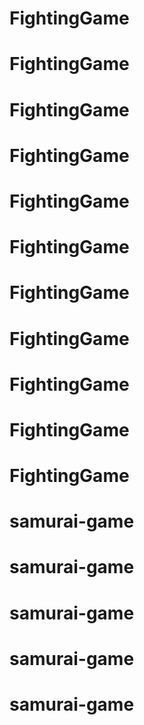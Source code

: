 # FightingGame
# FightingGame
# FightingGame
# FightingGame
# FightingGame
# FightingGame
# FightingGame
# FightingGame
# FightingGame
# FightingGame
# FightingGame
# samurai-game
# samurai-game
# samurai-game
# samurai-game
# samurai-game
